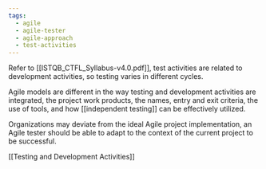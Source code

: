```yaml
---
tags:
  - agile
  - agile-tester
  - agile-approach
  - test-activities
---
```

Refer to [[ISTQB_CTFL_Syllabus-v4.0.pdf]], test activities are related to development activities, so testing varies in different cycles.

Agile models are different in the way testing and development activities are integrated, the project work products, the names, entry and exit criteria, the use of tools, and how [[independent testing]] can be effectively utilized.

Organizations may deviate from the ideal Agile project implementation, an Agile tester should be able to adapt to the context of the current project to be successful.

[[Testing and Development Activities]]